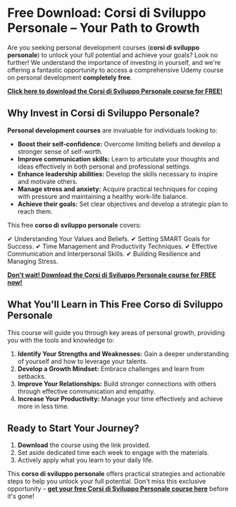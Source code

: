 # Free Download: Corsi di Sviluppo Personale – Your Path to Growth

Are you seeking personal development courses (**corsi di sviluppo personale**) to unlock your full potential and achieve your goals? Look no further! We understand the importance of investing in yourself, and we're offering a fantastic opportunity to access a comprehensive Udemy course on personal development **completely free**.

[**Click here to download the Corsi di Sviluppo Personale course for FREE!**](https://udemywork.com/corsi-di-sviluppo-personale)

## Why Invest in Corsi di Sviluppo Personale?

**Personal development courses** are invaluable for individuals looking to:

*   **Boost their self-confidence:** Overcome limiting beliefs and develop a stronger sense of self-worth.
*   **Improve communication skills:** Learn to articulate your thoughts and ideas effectively in both personal and professional settings.
*   **Enhance leadership abilities:** Develop the skills necessary to inspire and motivate others.
*   **Manage stress and anxiety:** Acquire practical techniques for coping with pressure and maintaining a healthy work-life balance.
*   **Achieve their goals:** Set clear objectives and develop a strategic plan to reach them.

This free **corso di sviluppo personale** covers:

✔ Understanding Your Values and Beliefs.
✔ Setting SMART Goals for Success.
✔ Time Management and Productivity Techniques.
✔ Effective Communication and Interpersonal Skills.
✔ Building Resilience and Managing Stress.

[**Don't wait! Download the Corsi di Sviluppo Personale course for FREE now!**](https://udemywork.com/corsi-di-sviluppo-personale)

## What You'll Learn in This Free Corso di Sviluppo Personale

This course will guide you through key areas of personal growth, providing you with the tools and knowledge to:

1.  **Identify Your Strengths and Weaknesses:** Gain a deeper understanding of yourself and how to leverage your talents.
2.  **Develop a Growth Mindset:** Embrace challenges and learn from setbacks.
3.  **Improve Your Relationships:** Build stronger connections with others through effective communication and empathy.
4.  **Increase Your Productivity:** Manage your time effectively and achieve more in less time.

## Ready to Start Your Journey?

1.  **Download** the course using the link provided.
2.  Set aside dedicated time each week to engage with the materials.
3.  Actively apply what you learn to your daily life.

This **corso di sviluppo personale** offers practical strategies and actionable steps to help you unlock your full potential. Don't miss this exclusive opportunity – **[get your free Corsi di Sviluppo Personale course here](https://udemywork.com/corsi-di-sviluppo-personale)** before it's gone!
